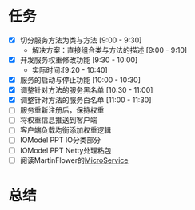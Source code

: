 # 任务

- [x] 切分服务方法为类与方法 [9:00 - 9:30]
    - 解决方案：直接组合类与方法的描述 [9:00 - 9:10]
- [x] 开发服务权重修改功能 [9:30 - 10:00]
    - 实际时间:[9:20 - 10:40]
- [x] 服务的启动与停止功能 [10:00 - 10:30]
- [x] 调整针对方法的服务黑名单 [10:30 - 11:00]
- [x] 调整针对方法的服务白名单 [11:00 - 11:30]
- [ ] 服务重新注册后，保持权重
- [ ] 将权重信息推送到客户端
- [ ] 客户端负载均衡添加权重逻辑
- [ ] IOModel PPT IO分类部分
- [ ] IOModel PPT Netty处理粘包
- [ ] 阅读MartinFlower的[MicroService](http://martinfowler.com/articles/microservices.html)

# 总结
